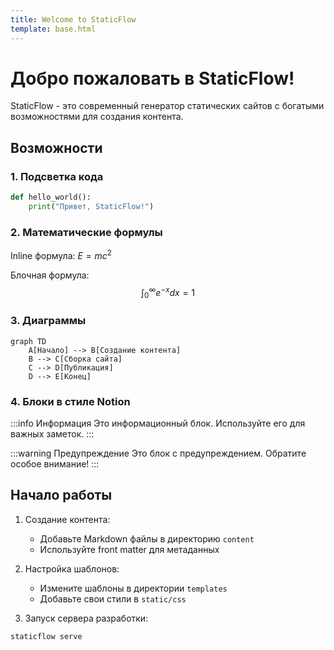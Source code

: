 ```yaml
---
title: Welcome to StaticFlow
template: base.html
---
```

# Добро пожаловать в StaticFlow!

StaticFlow - это современный генератор статических сайтов с богатыми возможностями для создания контента.

## Возможности

### 1. Подсветка кода

```python
def hello_world():
    print("Привет, StaticFlow!")
```

### 2. Математические формулы

Inline формула: $E = mc^2$

Блочная формула:
$$
\int_0^\infty e^{-x} dx = 1
$$

### 3. Диаграммы

```mermaid
graph TD
    A[Начало] --> B[Создание контента]
    B --> C[Сборка сайта]
    C --> D[Публикация]
    D --> E[Конец]
```

### 4. Блоки в стиле Notion

:::info Информация
Это информационный блок. Используйте его для важных заметок.
:::

:::warning Предупреждение
Это блок с предупреждением. Обратите особое внимание!
:::

## Начало работы

1. Создание контента:
   - Добавьте Markdown файлы в директорию `content`
   - Используйте front matter для метаданных

2. Настройка шаблонов:
   - Измените шаблоны в директории `templates`
   - Добавьте свои стили в `static/css`

3. Запуск сервера разработки:
```bash
staticflow serve
```